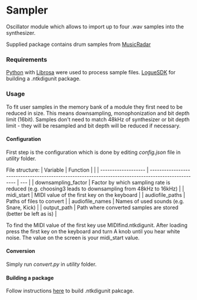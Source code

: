 # Sampler

Oscillator module which allows to import up to four .wav samples into the synthesizer. 

Supplied package contains drum samples from [MusicRadar](https://www.musicradar.com/news/sampleradar-494-free-essential-drum-kit-samples)

### Requirements
[Python](https://www.python.org/) with [Librosa]([li](https://librosa.org/doc/latest/index.html)) were used to process sample files. [LogueSDK](https://github.com/korginc/logue-sdk/blob/master/platform/nutekt-digital/README.md) for building a .ntkdigunit package.

### Usage
To fit user samples in the memory bank of a module they first need to be reduced in size. This means downsampling, monophonization and bit depth limit (16bit). Samples don't need to match 48kHz of synthesizer or bit depth limit - they will be resampled and bit depth will be reduced if necessary.

#### Configuration
First step is the configuration which is done by editing *config.json* file in *utility* folder.

File structure:
| Variable            | Function                                                                                            |     |
| ------------------- | --------------------------------------------------------------------------------------------------- | --- |
| downsampling_factor | Factor by which sampling rate is reduced (e.g. choosing3 leads to downsampling from 48kHz to 16kHz) |
| midi_start          | MIDI value of the first key on the keyboard                                                         |
| audiofile_paths     | Paths of files to convert                                                                           |
| audiofile_names     | Names of used sounds (e.g. Snare, Kick)                                                             |
| output_path         | Path where converted samples are stored (better be left as is)                                      |

To find the MIDI value of the first key use MIDIfind.ntkdigunit. After loading press the first key on the keyboard and turn A knob until you hear white noise. The value on the screen is your midi_start value.

#### Conversion
Simply run *convert.py* in *utility* folder.

#### Building a package
Follow instructions [here](https://github.com/korginc/logue-sdk/blob/master/platform/nutekt-digital/README.md#building-the-demo-oscillator-waves) to build .ntkdigunit pakcage.




